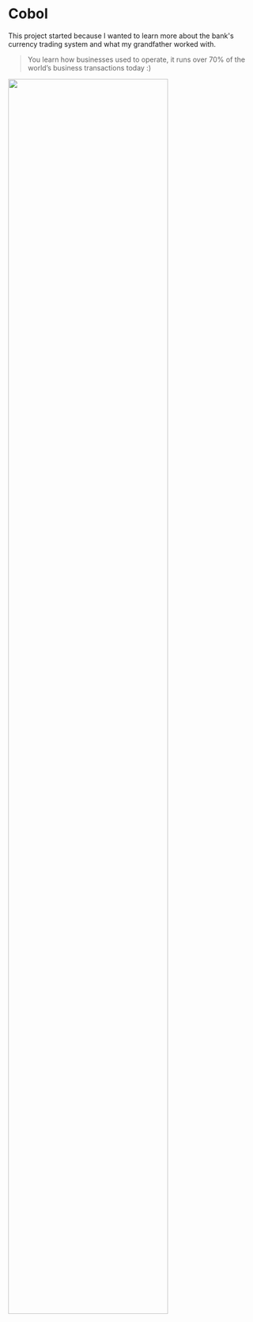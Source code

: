 # Cobol
This project started because I wanted to learn more about the bank's currency trading system and what my grandfather worked with.

> You learn how businesses used to operate, it runs over 70% of the world’s business transactions today :)

<img src="https://github.com/wingemo/cobol-projects/blob/main/PunchCard.png?raw=true" width="80%">


